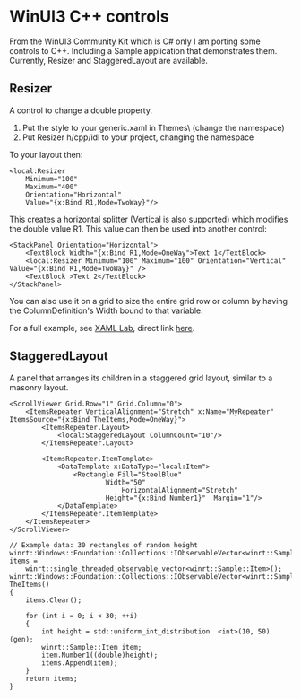# WinUI3 C++ controls

From the WinUI3 Community Kit which is C# only I am porting some controls to C++. Including a Sample application that demonstrates them.
Currently, Resizer and StaggeredLayout are available.

## Resizer

A control to change a double property. 

1. Put the style to your generic.xaml in Themes\ (change the namespace)
2. Put Resizer h/cpp/idl to your project, changing the namespace

To your layout then:

```
<local:Resizer
	Minimum="100"
	Maximum="400"
	Orientation="Horizontal"
	Value="{x:Bind R1,Mode=TwoWay}"/>
```

This creates a horizontal splitter (Vertical is also supported) which modifies the double value R1. This value can then be used into another control:

```
<StackPanel Orientation="Horizontal">
	<TextBlock Width="{x:Bind R1,Mode=OneWay">Text 1</TextBlock>
	<local:Resizer Minimum="100" Maximum="100" Orientation="Vertical" Value="{x:Bind R1,Mode=TwoWay}" />
	<TextBlock >Text 2</TextBlock>
</StackPanel>
```

You can also use it on a grid to size the entire grid row or column by having the ColumnDefinition's Width bound to that variable.

For a full example, see [XAML Lab](https://github.com/WindowsNT/XAML-Lab/), direct link [here](https://www.turbo-play.com/update2/tu.php?p=f3cf159b-de75-4427-8fe0-81a7ae61d3fa&f=88887777-A932-7654-A2E5-DECB481E355D).


## StaggeredLayout

A panel  that arranges its children in a staggered grid layout, similar to a masonry layout.

```
<ScrollViewer Grid.Row="1" Grid.Column="0">
    <ItemsRepeater VerticalAlignment="Stretch" x:Name="MyRepeater"  ItemsSource="{x:Bind TheItems,Mode=OneWay}">
        <ItemsRepeater.Layout>
            <local:StaggeredLayout ColumnCount="10"/>
        </ItemsRepeater.Layout>

        <ItemsRepeater.ItemTemplate>
            <DataTemplate x:DataType="local:Item">
                <Rectangle Fill="SteelBlue"
                        Width="50"
                            HorizontalAlignment="Stretch"
                        Height="{x:Bind Number1}"  Margin="1"/>
            </DataTemplate>
        </ItemsRepeater.ItemTemplate>
    </ItemsRepeater>
</ScrollViewer>
```

```
// Example data: 30 rectangles of random height
winrt::Windows::Foundation::Collections::IObservableVector<winrt::Sample::Item> items =
    winrt::single_threaded_observable_vector<winrt::Sample::Item>();
winrt::Windows::Foundation::Collections::IObservableVector<winrt::Sample::Item> TheItems()
{
    items.Clear();
            
    for (int i = 0; i < 30; ++i)
    {
		int height = std::uniform_int_distribution  <int>(10, 50)(gen);
        winrt::Sample::Item item;
        item.Number1((double)height);
        items.Append(item);
    }
    return items;
}
```